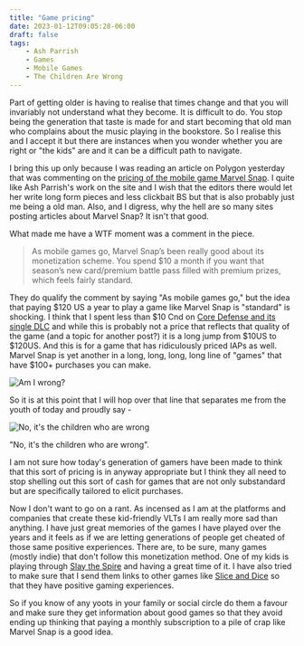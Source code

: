 ```yaml
---
title: "Game pricing"
date: 2023-01-12T09:05:28-06:00
draft: false
tags:
    - Ash Parrish
    - Games
    - Mobile Games
    - The Children Are Wrong
---
```


Part of getting older is having to realise that times change and that you will invariably not understand what they become.  It is difficult to do. You stop being the generation that taste is made for and start becoming that old man who complains about the music playing in the bookstore. So I realise this and I accept it but there are instances when you wonder whether you are right or "the kids" are and it can be a difficult path to navigate.

I bring this up only because I was reading an article on Polygon yesterday that was commenting on the [pricing of the mobile game Marvel Snap](https://www.theverge.com/2023/1/10/23548431/marvel-snap-patch-notes-leader-nerf). I quite like Ash Parrish's work on the site and I wish that the editors there would let her write long form pieces and less clickbait BS but that is also probably just me being a old man. Also, and I digress, why the hell are so many sites posting articles about Marvel Snap? It isn't that good. 

What made me have a WTF moment was a comment in the piece.

> As mobile games go, Marvel Snap’s been really good about its monetization scheme. You spend $10 a month if you want that season’s new card/premium battle pass filled with premium prizes, which feels fairly standard.

They do qualify the comment by saying "As mobile games go," but the idea that paying $120 US a year to play a game like Marvel Snap is "standard" is shocking. I think that I spent less than $10 Cnd on [Core Defense and its single DLC](https://zacgaming.wordpress.com/2023/01/06/core-defense-an-appreciation/) and while this is probably not a price that reflects that quality of the game (and a topic for another post?) it is a long jump from $10US  to $120US. And this is for a game that has ridiculously priced IAPs as well. Marvel Snap is yet another in a long, long, long, long line of "games" that have $100+ purchases you can make.

![Am I wrong?](/images/am-i.jpg)

So it is at this point that I will hop over that line that separates me from the youth of today and proudly say  - 

![No, it's the children who are wrong](/images/no-its.jpg)

"No, it's the children who are wrong". 

I am not sure how today's generation of gamers have been made to think that this sort of pricing is in anyway appropriate but I think they all need to stop shelling out this sort of cash for games that are not only substandard but are specifically tailored to elicit purchases. 

Now I don't want to go on a rant. As incensed as I am at the platforms and companies that create these kid-friendly VLTs I am really more sad than anything. I have just great memories of the games I have played over the years and it feels as if we are letting generations of people get cheated of those same positive experiences. There are, to be sure, many games (mostly indie) that don't follow this monetization method. One of my kids is playing through [Slay the Spire](https://www.humblegames.com/games/slaythespire/) and having a great time of it. I have also tried to make sure that I send them links to other games like [Slice and Dice](https://tann.itch.io/slice-dice) so that they have positive gaming experiences. 

So if you know of any yoots in your family or social circle do them a favour and make sure they get information about good games so that they avoid ending up thinking that paying a monthly subscription to a pile of crap like Marvel Snap is a good idea. 